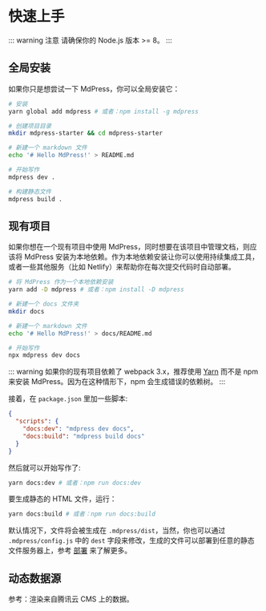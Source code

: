 # 快速上手

::: warning 注意
请确保你的 Node.js 版本 >= 8。
:::

## 全局安装

如果你只是想尝试一下 MdPress，你可以全局安装它：

``` bash
# 安装
yarn global add mdpress # 或者：npm install -g mdpress

# 创建项目目录
mkdir mdpress-starter && cd mdpress-starter

# 新建一个 markdown 文件
echo '# Hello MdPress!' > README.md

# 开始写作
mdpress dev .

# 构建静态文件
mdpress build .
```

## 现有项目

如果你想在一个现有项目中使用 MdPress，同时想要在该项目中管理文档，则应该将 MdPress 安装为本地依赖。作为本地依赖安装让你可以使用持续集成工具，或者一些其他服务（比如 Netlify）来帮助你在每次提交代码时自动部署。

``` bash
# 将 MdPress 作为一个本地依赖安装
yarn add -D mdpress # 或者：npm install -D mdpress

# 新建一个 docs 文件夹
mkdir docs

# 新建一个 markdown 文件
echo '# Hello MdPress!' > docs/README.md

# 开始写作
npx mdpress dev docs
```

::: warning
如果你的现有项目依赖了 webpack 3.x，推荐使用 [Yarn](https://yarnpkg.com/en/) 而不是 npm 来安装 MdPress。因为在这种情形下，npm 会生成错误的依赖树。
:::

接着，在 `package.json` 里加一些脚本:

``` json
{
  "scripts": {
    "docs:dev": "mdpress dev docs",
    "docs:build": "mdpress build docs"
  }
}
```

然后就可以开始写作了:

``` bash
yarn docs:dev # 或者：npm run docs:dev
```

要生成静态的 HTML 文件，运行：

``` bash
yarn docs:build # 或者：npm run docs:build
```

默认情况下，文件将会被生成在 `.mdpress/dist`，当然，你也可以通过 `.mdpress/config.js` 中的 `dest` 字段来修改，生成的文件可以部署到任意的静态文件服务器上，参考 [部署](./deploy.md) 来了解更多。

## 动态数据源
参考：渲染来自腾讯云 CMS 上的数据。